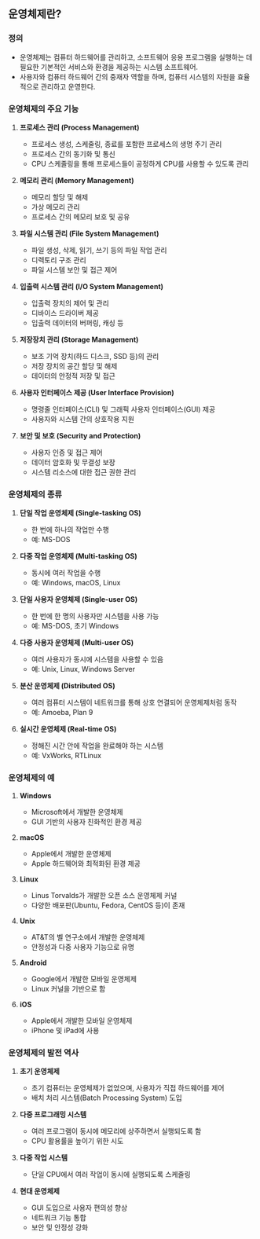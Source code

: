 ## 운영체제란?

### 정의
- 운영체제는 컴퓨터 하드웨어를 관리하고, 소프트웨어 응용 프로그램을 실행하는 데 필요한 기본적인 서비스와 환경을 제공하는 시스템 소프트웨어. 
- 사용자와 컴퓨터 하드웨어 간의 중재자 역할을 하며, 컴퓨터 시스템의 자원을 효율적으로 관리하고 운영한다.

### 운영체제의 주요 기능

1. **프로세스 관리 (Process Management)**
   - 프로세스 생성, 스케줄링, 종료를 포함한 프로세스의 생명 주기 관리
   - 프로세스 간의 동기화 및 통신
   - CPU 스케줄링을 통해 프로세스들이 공정하게 CPU를 사용할 수 있도록 관리

2. **메모리 관리 (Memory Management)**
   - 메모리 할당 및 해제
   - 가상 메모리 관리
   - 프로세스 간의 메모리 보호 및 공유

3. **파일 시스템 관리 (File System Management)**
   - 파일 생성, 삭제, 읽기, 쓰기 등의 파일 작업 관리
   - 디렉토리 구조 관리
   - 파일 시스템 보안 및 접근 제어

4. **입출력 시스템 관리 (I/O System Management)**
   - 입출력 장치의 제어 및 관리
   - 디바이스 드라이버 제공
   - 입출력 데이터의 버퍼링, 캐싱 등

5. **저장장치 관리 (Storage Management)**
   - 보조 기억 장치(하드 디스크, SSD 등)의 관리
   - 저장 장치의 공간 할당 및 해제
   - 데이터의 안정적 저장 및 접근

6. **사용자 인터페이스 제공 (User Interface Provision)**
   - 명령줄 인터페이스(CLI) 및 그래픽 사용자 인터페이스(GUI) 제공
   - 사용자와 시스템 간의 상호작용 지원

7. **보안 및 보호 (Security and Protection)**
   - 사용자 인증 및 접근 제어
   - 데이터 암호화 및 무결성 보장
   - 시스템 리소스에 대한 접근 권한 관리

### 운영체제의 종류

1. **단일 작업 운영체제 (Single-tasking OS)**
   - 한 번에 하나의 작업만 수행
   - 예: MS-DOS

2. **다중 작업 운영체제 (Multi-tasking OS)**
   - 동시에 여러 작업을 수행
   - 예: Windows, macOS, Linux

3. **단일 사용자 운영체제 (Single-user OS)**
   - 한 번에 한 명의 사용자만 시스템을 사용 가능
   - 예: MS-DOS, 초기 Windows

4. **다중 사용자 운영체제 (Multi-user OS)**
   - 여러 사용자가 동시에 시스템을 사용할 수 있음
   - 예: Unix, Linux, Windows Server

5. **분산 운영체제 (Distributed OS)**
   - 여러 컴퓨터 시스템이 네트워크를 통해 상호 연결되어 운영체제처럼 동작
   - 예: Amoeba, Plan 9

6. **실시간 운영체제 (Real-time OS)**
   - 정해진 시간 안에 작업을 완료해야 하는 시스템
   - 예: VxWorks, RTLinux

### 운영체제의 예

1. **Windows**
   - Microsoft에서 개발한 운영체제
   - GUI 기반의 사용자 친화적인 환경 제공

2. **macOS**
   - Apple에서 개발한 운영체제
   - Apple 하드웨어와 최적화된 환경 제공

3. **Linux**
   - Linus Torvalds가 개발한 오픈 소스 운영체제 커널
   - 다양한 배포판(Ubuntu, Fedora, CentOS 등)이 존재

4. **Unix**
   - AT&T의 벨 연구소에서 개발한 운영체제
   - 안정성과 다중 사용자 기능으로 유명

5. **Android**
   - Google에서 개발한 모바일 운영체제
   - Linux 커널을 기반으로 함

6. **iOS**
   - Apple에서 개발한 모바일 운영체제
   - iPhone 및 iPad에 사용

### 운영체제의 발전 역사

1. **초기 운영체제**
   - 초기 컴퓨터는 운영체제가 없었으며, 사용자가 직접 하드웨어를 제어
   - 배치 처리 시스템(Batch Processing System) 도입

2. **다중 프로그래밍 시스템**
   - 여러 프로그램이 동시에 메모리에 상주하면서 실행되도록 함
   - CPU 활용률을 높이기 위한 시도

3. **다중 작업 시스템**
   - 단일 CPU에서 여러 작업이 동시에 실행되도록 스케줄링

4. **현대 운영체제**
   - GUI 도입으로 사용자 편의성 향상
   - 네트워크 기능 통합
   - 보안 및 안정성 강화

